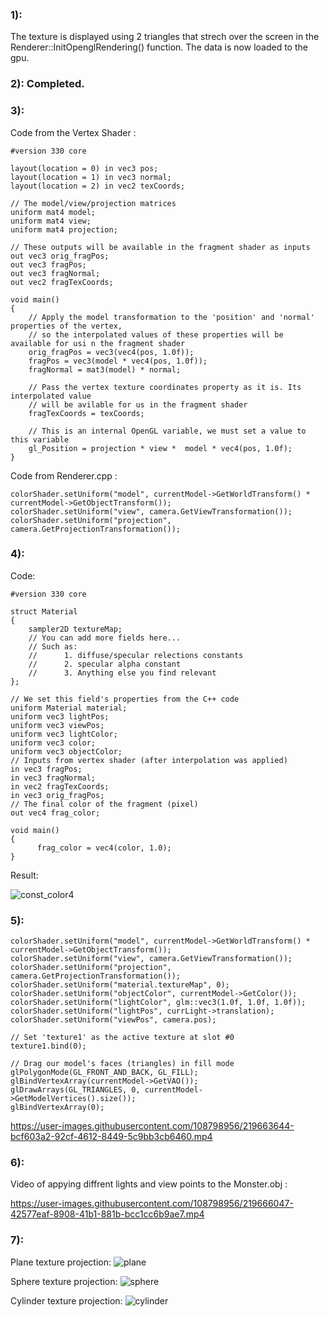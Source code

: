 ### 1):
The texture is displayed using 2 triangles that strech over the screen in the Renderer::InitOpenglRendering() function.
The data is now loaded to the gpu.

### 2): Completed.

### 3):
Code from the Vertex Shader :
```
#version 330 core

layout(location = 0) in vec3 pos;
layout(location = 1) in vec3 normal;
layout(location = 2) in vec2 texCoords;

// The model/view/projection matrices
uniform mat4 model;
uniform mat4 view;
uniform mat4 projection;

// These outputs will be available in the fragment shader as inputs
out vec3 orig_fragPos;
out vec3 fragPos;
out vec3 fragNormal;
out vec2 fragTexCoords;

void main()
{
	// Apply the model transformation to the 'position' and 'normal' properties of the vertex,
	// so the interpolated values of these properties will be available for usi n the fragment shader
	orig_fragPos = vec3(vec4(pos, 1.0f));
	fragPos = vec3(model * vec4(pos, 1.0f));
	fragNormal = mat3(model) * normal;

	// Pass the vertex texture coordinates property as it is. Its interpolated value
	// will be avilable for us in the fragment shader
	fragTexCoords = texCoords;

	// This is an internal OpenGL variable, we must set a value to this variable
	gl_Position = projection * view *  model * vec4(pos, 1.0f);
}
```

Code from Renderer.cpp :
```
colorShader.setUniform("model", currentModel->GetWorldTransform() * currentModel->GetObjectTransform());
colorShader.setUniform("view", camera.GetViewTransformation());
colorShader.setUniform("projection", camera.GetProjectionTransformation());
```
### 4):
Code:
```
#version 330 core

struct Material
{
	sampler2D textureMap;
	// You can add more fields here...
	// Such as:
	//		1. diffuse/specular relections constants
	//		2. specular alpha constant
	//		3. Anything else you find relevant
};

// We set this field's properties from the C++ code
uniform Material material;
uniform vec3 lightPos; 
uniform vec3 viewPos; 
uniform vec3 lightColor;
uniform vec3 color;
uniform vec3 objectColor;
// Inputs from vertex shader (after interpolation was applied)
in vec3 fragPos;
in vec3 fragNormal;
in vec2 fragTexCoords;
in vec3 orig_fragPos;
// The final color of the fragment (pixel)
out vec4 frag_color;

void main()
{
	  frag_color = vec4(color, 1.0);
}
```
Result:

![const_color4](https://user-images.githubusercontent.com/108798956/219660711-99dcb005-b13e-486b-8f78-163c97e69386.PNG)

### 5):
```
colorShader.setUniform("model", currentModel->GetWorldTransform() * currentModel->GetObjectTransform());
colorShader.setUniform("view", camera.GetViewTransformation());
colorShader.setUniform("projection", camera.GetProjectionTransformation());
colorShader.setUniform("material.textureMap", 0);
colorShader.setUniform("objectColor", currentModel->GetColor());
colorShader.setUniform("lightColor", glm::vec3(1.0f, 1.0f, 1.0f));
colorShader.setUniform("lightPos", currLight->translation);
colorShader.setUniform("viewPos", camera.pos);

// Set 'texture1' as the active texture at slot #0
texture1.bind(0);

// Drag our model's faces (triangles) in fill mode
glPolygonMode(GL_FRONT_AND_BACK, GL_FILL);
glBindVertexArray(currentModel->GetVAO());
glDrawArrays(GL_TRIANGLES, 0, currentModel->GetModelVertices().size());
glBindVertexArray(0);

```

https://user-images.githubusercontent.com/108798956/219663644-bcf603a2-92cf-4612-8449-5c9bb3cb6460.mp4

### 6):
Video of appying diffrent lights and view points to the Monster.obj :

https://user-images.githubusercontent.com/108798956/219666047-42577eaf-8908-41b1-881b-bcc1cc6b9ae7.mp4

### 7):

Plane texture projection:
![plane](https://user-images.githubusercontent.com/108798956/219666343-fa9819cf-26aa-4b37-b190-683b40d1347f.PNG)

Sphere texture projection:
![sphere](https://user-images.githubusercontent.com/108798956/219666367-63bbb7d0-b28b-4f48-8bd4-d83dc531cca8.PNG)

Cylinder texture projection:
![cylinder](https://user-images.githubusercontent.com/108798956/219666389-9bd7ce3f-dc53-49d3-9456-b2959e3a2b59.PNG)
